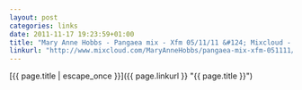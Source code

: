 ```yaml
---
layout: post
categories: links
date: 2011-11-17 19:23:59+01:00
title: "Mary Anne Hobbs - Pangaea mix - Xfm 05/11/11 &#124; Mixcloud - Re-think radio"
linkurl: "http://www.mixcloud.com/MaryAnneHobbs/pangaea-mix-xfm-051111/"
---
```

[{{ page.title | escape_once }}]({{ page.linkurl }} "{{ page.title }}")
